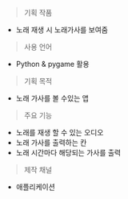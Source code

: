 
> 기획 작품 

- 노래 재생 시 노래가사를 보여줌

> 사용 언어

- Python & pygame 활용

>기획  목적

- 노래 가사를 볼 수있는 앱

>주요 기능

- 노래를 재생 할 수 있는 오디오
- 노래 가사를 출력하는 칸
- 노래 시간마다 해당되는 가사를 출력

>제작 채널

- 애플리케이션


